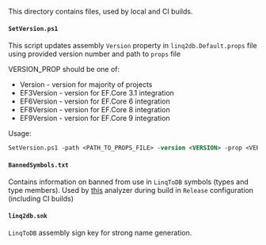 This directory contains files, used by local and CI builds.

#### `SetVersion.ps1`

This script updates assembly `Version` property in `linq2db.Default.props` file using provided version number and path to `props` file

VERSION_PROP should be one of:

- Version - version for majority of projects
- EF3Version - version for EF.Core 3.1 integration
- EF6Version - version for EF.Core 6 integration
- EF8Version - version for EF.Core 8 integration
- EF9Version - version for EF.Core 9 integration

Usage:

```ps
SetVersion.ps1 -path <PATH_TO_PROPS_FILE> -version <VERSION> -prop <VERSION_PROP>
```

#### `BannedSymbols.txt`

Contains information on banned from use in `LinqToDB` symbols (types and type members). Used by [this](https://github.com/dotnet/roslyn-analyzers/blob/main/src/Microsoft.CodeAnalysis.BannedApiAnalyzers/BannedApiAnalyzers.Help.md) analyzer during build in `Release` configuration (including CI builds)

#### `linq2db.snk`

`LinqToDB` assembly sign key for strong name generation.
